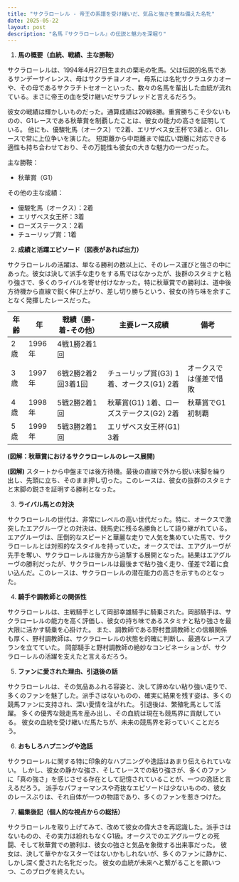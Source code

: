 ```yaml
---
title: "サクラローレル - 帝王の系譜を受け継いだ、気品と強さを兼ね備えた名牝"
date: 2025-05-22
layout: post
description: "名馬『サクラローレル』の伝説と魅力を深堀り"
---
```


1. **馬の概要（血統、戦績、主な勝鞍）**

サクラローレルは、1994年4月27日生まれの栗毛の牝馬。父は伝説的名馬であるサンデーサイレンス、母はサクラチヨノオー。母系には名牝サクラユタカオーや、その母であるサクラチトセオーといった、数々の名馬を輩出した血統が流れている。まさに帝王の血を受け継いだサラブレッドと言えるだろう。

彼女の戦績は輝かしいものだった。通算成績は20戦8勝。重賞勝ちこそ少ないものの、G1レースである秋華賞を制覇したことは、彼女の能力の高さを証明している。  他にも、優駿牝馬（オークス）で2着、エリザベス女王杯で3着と、G1レースで常に上位争いを演じた。  短距離から中距離まで幅広い距離に対応できる適性も持ち合わせており、その万能性も彼女の大きな魅力の一つだった。

主な勝鞍：
* 秋華賞（G1）

その他の主な成績：
* 優駿牝馬（オークス）：2着
* エリザベス女王杯：3着
* ローズステークス：2着
* チューリップ賞：1着


2. **成績と活躍エピソード（図表があれば出力）**

サクラローレルの活躍は、単なる勝利の数以上に、そのレース運びと強さの中にあった。彼女は決して派手な走りをする馬ではなかったが、抜群のスタミナと粘り強さで、多くのライバルを寄せ付けなかった。特に秋華賞での勝利は、道中後方待機から直線で鋭く伸び上がり、差し切り勝ちという、彼女の持ち味を余すことなく発揮したレースだった。

| 年齢 | 年 | 戦績（勝-着-その他）| 主要レース成績 | 備考 |
|---|---|---|---|---|
| 2歳 | 1996年 | 4戦1勝2着1回 |  |  |
| 3歳 | 1997年 | 6戦2勝2着2回3着1回 | チューリップ賞(G3) 1着、オークス(G1) 2着 | オークスでは僅差で惜敗 |
| 4歳 | 1998年 | 5戦2勝2着1回 | 秋華賞(G1) 1着、ローズステークス(G2) 2着 | 秋華賞でG1初制覇 |
| 5歳 | 1999年 | 5戦3勝2着1回 | エリザベス女王杯(G1) 3着 |  |


**(図解：秋華賞におけるサクラローレルのレース展開)**

**(図解)**  スタートから中盤までは後方待機。最後の直線で外から鋭い末脚を繰り出し、先頭に立ち、そのまま押し切った。このレースは、彼女の抜群のスタミナと末脚の鋭さを証明する勝利となった。


3. **ライバル馬との対決**

サクラローレルの世代は、非常にレベルの高い世代だった。特に、オークスで激突したエアグルーヴとの対決は、競馬史に残る名勝負として語り継がれている。エアグルーヴは、圧倒的なスピードと華麗な走りで人気を集めていた馬で、サクラローレルとは対照的なスタイルを持っていた。オークスでは、エアグルーヴが先手を奪い、サクラローレルは後方から追撃する展開となった。結果はエアグルーヴの勝利だったが、サクラローレルは最後まで粘り強く走り、僅差で2着に食い込んだ。このレースは、サクラローレルの潜在能力の高さを示すものとなった。


4. **騎手や調教師との関係性**

サクラローレルは、主戦騎手として岡部幸雄騎手に騎乗された。岡部騎手は、サクラローレルの能力を高く評価し、彼女の持ち味であるスタミナと粘り強さを最大限に活かす騎乗を心掛けた。  また、調教師である野村豊調教師との信頼関係も厚く、野村調教師は、サクラローレルの状態を的確に判断し、最適なレースプランを立てていた。  岡部騎手と野村調教師の絶妙なコンビネーションが、サクラローレルの活躍を支えたと言えるだろう。


5. **ファンに愛された理由、引退後の話**

サクラローレルは、その気品あふれる容姿と、決して諦めない粘り強い走りで、多くのファンを魅了した。派手さはないものの、確実に結果を残す姿は、多くの競馬ファンに支持され、深い愛情を注がれた。  引退後は、繁殖牝馬として活躍。  多くの優秀な競走馬を産み出し、その血統は現在も競馬界に貢献している。  彼女の血統を受け継いだ馬たちが、未来の競馬界を彩っていくことだろう。


6. **おもしろハプニングや逸話**

サクラローレルに関する特に印象的なハプニングや逸話はあまり伝えられていない。  しかし、彼女の静かな強さ、そしてレースでの粘り強さが、多くのファンに「真の強さ」を感じさせる存在として記憶されていることが、一つの逸話と言えるだろう。  派手なパフォーマンスや奇抜なエピソードは少ないものの、彼女のレースぶりは、それ自体が一つの物語であり、多くのファンを惹きつけた。


7. **編集後記（個人的な視点からの総括）**

サクラローレルを取り上げてみて、改めて彼女の偉大さを再認識した。派手さはないものの、その実力は紛れもなくG1級。オークスでのエアグルーヴとの死闘、そして秋華賞での勝利は、彼女の強さと気品を象徴する出来事だった。  彼女は、決して華やかなスターではないかもしれないが、多くのファンに静かに、しかし深く愛された名牝だった。  彼女の血統が未来へと繋がることを願いつつ、このブログを終えたい。
